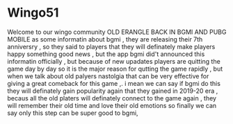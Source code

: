 # Wingo51
Welcome to our wingo community 
OLD ERANGLE BACK IN BGMI AND PUBG MOBILE 
as some informatin about bgmi , they are releasing their 7th anniversry , so they said to players that they will definately make players happy something good news , but the app bgmi did't announced this informatin officially , but because of new upadates players are quitting the game day by day so it is the major reason for qutting the game rapidly , but when we talk about old palyers nastolgia that can be very effective for giving a great comeback for this game ,.
i mean we can say if bgmi do this they will definately gain popularity again that they gained in 2019-20 era , becaus all the old platers will definately connect to the game again , they will remember their old time and love their old emotions 
so finally we can say only this step can be super good  to bgmi,
